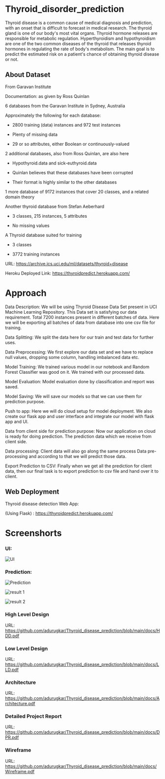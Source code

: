 # Thyroid_disorder_prediction
Thyroid disease is a common cause of medical diagnosis and prediction, with an onset that is difficult to forecast in medical research. The thyroid gland is one of our body's most vital organs. Thyroid hormone releases are responsible for metabolic regulation. Hyperthyroidism and hypothyroidism are one of the two common diseases of the thyroid that releases thyroid hormones in regulating the rate of body's metabolism. The main goal is to predict the estimated risk on a patient's chance of obtaining thyroid disease or not.

## About Dataset
From Garavan Institute

Documentation: as given by Ross Quinlan

6 databases from the Garavan Institute in Sydney, Australia

Approximately the following for each database:

 - 2800 training (data) instances and 972 test instances

 - Plenty of missing data

 - 29 or so attributes, either Boolean or continuously-valued

2 additional databases, also from Ross Quinlan, are also here

 - Hypothyroid.data and sick-euthyroid.data

 - Quinlan believes that these databases have been corrupted

 - Their format is highly similar to the other databases

1 more database of 9172 instances that cover 20 classes, and a related domain theory

Another thyroid database from Stefan Aeberhard

 - 3 classes, 215 instances, 5 attributes

 - No missing values

A Thyroid database suited for training

 - 3 classes

 - 3772 training instances

URL: https://archive.ics.uci.edu/ml/datasets/thyroid+disease

Heroku Deployed Link: https://thyroidpredict.herokuapp.com/

# Approach

Data Description: We will be using Thyroid Disease Data Set present in UCI Machine Learning Repository. This Data set is satisfying our data requirement. Total 7200 instances present in different batches of data. Here we will be exporting all batches of data from database into one csv file for training.

Data Splitting: We split the data here for our train and test data for further uses.

Data Preprocessing: We first explore our data set and we have to replace null values, dropping some column, handling imbalanced data etc.

Model Training: We trained various model in our notebook and Random Forest Classifier was good on it. We trained with our processed data.

Model Evaluation: Model evaluation done by classification and report was saved.

Model Saving: We will save our models so that we can use them for prediction purpose.

Push to app: Here we will do cloud setup for model deployment. We also create our flask app and user interface and integrate our model with flask app and UI.

Data from client side for prediction purpose: Now our application on cloud is ready for doing prediction. The prediction data which we receive from client side.

Data processing: Client data will also go along the same process Data pre-processing and according to that we will predict those data.

Export Prediction to CSV: Finally when we get all the prediction for client data, then our final task is to export prediction to csv file and hand over it to client.

## Web Deployment
Thyroid disease detection Web App:

(Using Flask) : https://thyroidpredict.herokuapp.com/

# Screenshorts

### UI:
![UI](https://user-images.githubusercontent.com/92989888/174315351-8e72f457-9bb0-4bc4-a054-1cc3f94e39ab.png)

### Prediction:
![Prediction](https://user-images.githubusercontent.com/92989888/174315520-f191bca9-2973-4276-8733-99481c8e4c21.png)

![result 1](https://user-images.githubusercontent.com/92989888/174315677-48204430-4fa5-404a-ba7f-79695a762550.png)

![result 2](https://user-images.githubusercontent.com/92989888/174315699-403425a0-1bb4-49dc-8e5d-92435a230d05.png)


### High Level Design
URL: https://github.com/adurugkar/Thyroid_disease_prediction/blob/main/docs/HDD.pdf

### Low Level Design
URL: https://github.com/adurugkar/Thyroid_disease_prediction/blob/main/docs/LLD.pdf

### Architecture
URL: https://github.com/adurugkar/Thyroid_disease_prediction/blob/main/docs/Architecture.pdf

### Detailed Project Report
URL: https://github.com/adurugkar/Thyroid_disease_prediction/blob/main/docs/DPR.pdf

### Wireframe
URL: https://github.com/adurugkar/Thyroid_disease_prediction/blob/main/docs/Wireframe.pdf
